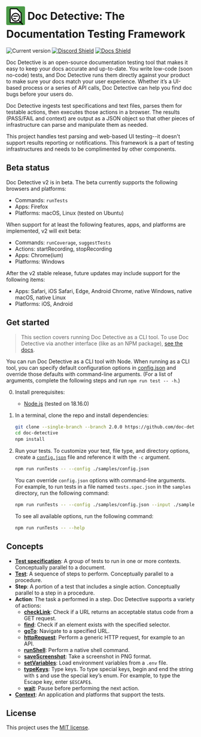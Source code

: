 # <img src="https://github.com/doc-detective/doc-detective/blob/main/icon.png" width=50 style="vertical-align:middle;margin-bottom:7px"/> Doc Detective: The Documentation Testing Framework

![Current version](https://img.shields.io/github/package-json/v/doc-detective/doc-detective/2.0.0?color=orange)
[![Discord Shield](https://img.shields.io/badge/chat-on%20discord-purple)](https://discord.gg/2M7wXEThfF)
[![Docs Shield](https://img.shields.io/badge/docs-doc--detective.com-blue)](https://doc-detective.com)

Doc Detective is an open-source documentation testing tool that makes it easy to keep your docs accurate and up-to-date. You write low-code (soon no-code) tests, and Doc Detective runs them directly against your product to make sure your docs match your user experience. Whether it’s a UI-based process or a series of API calls, Doc Detective can help you find doc bugs before your users do.

Doc Detective ingests test specifications and text files, parses them for testable actions, then executes those actions in a browser. The results (PASS/FAIL and context) are output as a JSON object so that other pieces of infrastructure can parse and manipulate them as needed.

This project handles test parsing and web-based UI testing--it doesn't support results reporting or notifications. This framework is a part of testing infrastructures and needs to be complimented by other components.

## Beta status

Doc Detective v2 is in beta. The beta currently supports the following browsers and platforms:

- Commands: `runTests`
- Apps: Firefox
- Platforms: macOS, Linux (tested on Ubuntu)

When support for at least the following features, apps, and platforms are implemented, v2 will exit beta:

- Commands: `runCoverage`, `suggestTests`
- Actions: startRecording, stopRecording
- Apps: Chrome(ium)
- Platforms: Windows

After the v2 stable release, future updates may include support for the following items:

- Apps: Safari, iOS Safari, Edge, Android Chrome, native Windows, native macOS, native Linux
- Platforms: iOS, Android

## Get started

> This section covers running Doc Detective as a CLI tool. To use Doc Detective via another interface (like as an NPM package), [see the docs](https://doc-detective.com).

You can run Doc Detective as a CLI tool with Node. When running as a CLI tool, you can specify default configuration options in [config.json](https://github.com/doc-detective/doc-detective/blob/master/sample/config.json) and override those defaults with command-line arguments. (For a list of arguments, complete the following steps and run `npm run test -- -h`.)

0.  Install prerequisites:

    - [Node.js](https://nodejs.org/) (tested on 18.16.0)

1.  In a terminal, clone the repo and install dependencies:

    ```bash
    git clone --single-branch --branch 2.0.0 https://github.com/doc-detective/doc-detective.git
    cd doc-detective
    npm install
    ```

1.  Run your tests. To customize your test, file type, and directory options, create a [`config.json`](https://doc-detective.com/reference/schemas/config.html) file and reference it with the `-c` argument.

    ```bash
    npm run runTests -- --config ./samples/config.json
    ```

    You can override `config.json` options with command-line arguments. For example, to run tests in a file named `tests.spec.json` in the `samples` directory, run the following command:

    ```bash
    npm run runTests -- --config ./samples/config.json --input ./samples/tests.spec.json
    ```

    To see all available options, run the following command:

    ```bash
    npm run runTests -- --help
    ```

## Concepts

-   [**Test specification**](https://doc-detective.com/reference/schemas/specification.html): A group of tests to run in one or more contexts. Conceptually parallel to a document.
-   [**Test**](https://doc-detective.com/reference/schemas/test.html): A sequence of steps to perform. Conceptually parallel to a procedure.
-   **Step**: A portion of a test that includes a single action. Conceptually parallel to a step in a procedure.
-   **Action**: The task a performed in a step. Doc Detective supports a variety of actions:
    -   [**checkLink**](https://doc-detective.com/reference/schemas/checkLink.html): Check if a URL returns an acceptable status code from a GET request.
    -   [**find**](https://doc-detective.com/reference/schemas/find.html): Check if an element exists with the specified selector.
    -   [**goTo**](https://doc-detective.com/reference/schemas/goTo.html): Navigate to a specified URL.
    -   [**httpRequest**](https://doc-detective.com/reference/schemas/httpRequest.html): Perform a generic HTTP request, for example to an API.
    -   [**runShell**](https://doc-detective.com/reference/schemas/runShell.html): Perform a native shell command.
    -   [**saveScreenshot**](https://doc-detective.com/reference/schemas/saveScreenshot.html): Take a screenshot in PNG format.
    -   [**setVariables**](https://doc-detective.com/reference/schemas/setVariables.html): Load environment variables from a `.env` file.
    -   [**typeKeys**](https://doc-detective.com/reference/schemas/typeKeys.html): Type keys. To type special keys, begin and end the string with `$` and use the special key’s enum. For example, to type the Escape key, enter `$ESCAPE$`.
    -   [**wait**](https://doc-detective.com/reference/schemas/wait.html): Pause before performing the next action.
-   [**Context**](https://doc-detective.com/reference/schemas/context.html): An application and platforms that support the tests.

## License

This project uses the [MIT license](https://github.com/doc-detective/doc-detective/blob/master/LICENSE).
